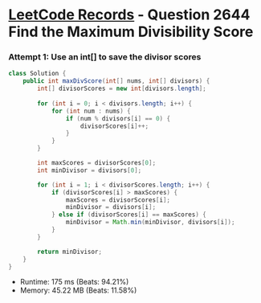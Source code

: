 # [LeetCode Records](../../README.md) - Question 2644 Find the Maximum Divisibility Score

### Attempt 1: Use an int[] to save the divisor scores
```java
class Solution {
    public int maxDivScore(int[] nums, int[] divisors) {
        int[] divisorScores = new int[divisors.length];
        
        for (int i = 0; i < divisors.length; i++) {
            for (int num : nums) {
                if (num % divisors[i] == 0) {
                    divisorScores[i]++;
                }
            }
        }

        int maxScores = divisorScores[0];
        int minDivisor = divisors[0];

        for (int i = 1; i < divisorScores.length; i++) {
            if (divisorScores[i] > maxScores) {
                maxScores = divisorScores[i];
                minDivisor = divisors[i];
            } else if (divisorScores[i] == maxScores) {
                minDivisor = Math.min(minDivisor, divisors[i]);
            }
        }

        return minDivisor;
    }
}
```
- Runtime: 175 ms (Beats: 94.21%)
- Memory: 45.22 MB (Beats: 11.58%)

<br>
